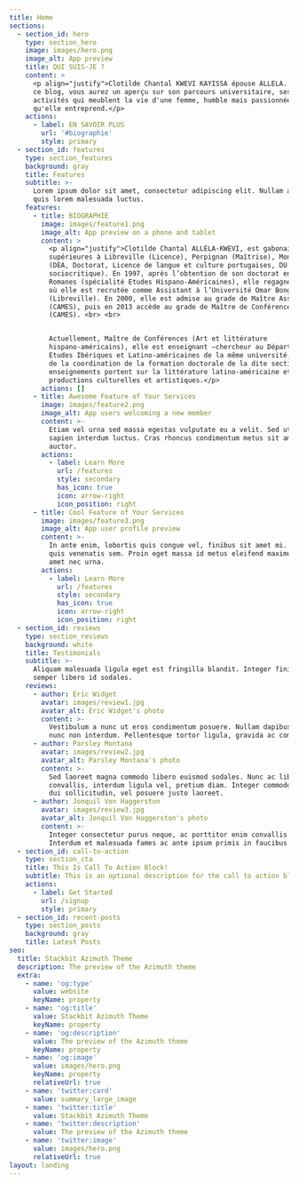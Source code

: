 ```yaml
---
title: Home
sections:
  - section_id: hero
    type: section_hero
    image: images/hero.png
    image_alt: App preview
    title: QUI SUIS-JE ?
    content: >
      <p align="justify">Clotilde Chantal KWEVI KAYISSA épouse ALLELA. A travers
      ce blog, vous aurez un aperçu sur son parcours universitaire, ses
      activités qui meublent la vie d'une femme, humble mais passionnée par ce
      qu'elle entreprend.</p>
    actions:
      - label: EN SAVOIR PLUS
        url: '#biographie'
        style: primary
  - section_id: features
    type: section_features
    background: gray
    title: Features
    subtitle: >-
      Lorem ipsum dolor sit amet, consectetur adipiscing elit. Nullam a metus
      quis lorem malesuada luctus.
    features:
      - title: BIOGRAPHIE
        image: images/feature1.png
        image_alt: App preview on a phone and tablet
        content: >
          <p align="justify">Clotilde Chantal ALLELA-KWEVI, est gabonaise. Elle a fait ses études
          supérieures à Libreville (Licence), Perpignan (Maîtrise), Montpellier
          (DEA, Doctorat, Licence de langue et culture portugaises, DU de
          sociocritique). En 1997, après l’obtention de son doctorat en Etudes
          Romanes (spécialité Etudes Hispano-Américaines), elle regagne son pays
          où elle est recrutée comme Assistant à l’Université Omar Bongo
          (Libreville). En 2000, elle est admise au grade de Maître Assistant
          (CAMES), puis en 2013 accède au grade de Maître de Conférences
          (CAMES). <br> <br>


          Actuellement, Maître de Conférences (Art et littérature
          hispano-américains), elle est enseignant –chercheur au Département des
          Etudes Ibériques et Latino-américaines de la même université, chargée
          de la coordination de la formation doctorale de la dite section. Ses
          enseignements portent sur la littérature latino-américaine et les
          productions culturelles et artistiques.</p>
        actions: []
      - title: Awesome Feature of Your Services
        image: images/feature2.png
        image_alt: App users welcoming a new member
        content: >-
          Etiam vel urna sed massa egestas vulputate eu a velit. Sed ut nisl nec
          sapien interdum luctus. Cras rhoncus condimentum metus sit amet
          auctor.
        actions:
          - label: Learn More
            url: /features
            style: secondary
            has_icon: true
            icon: arrow-right
            icon_position: right
      - title: Cool Feature of Your Services
        image: images/feature3.png
        image_alt: App user profile preview
        content: >-
          In ante enim, lobortis quis congue vel, finibus sit amet mi. Aenean
          quis venenatis sem. Proin eget massa id metus eleifend maximus sit
          amet nec urna.
        actions:
          - label: Learn More
            url: /features
            style: secondary
            has_icon: true
            icon: arrow-right
            icon_position: right
  - section_id: reviews
    type: section_reviews
    background: white
    title: Testimonials
    subtitle: >-
      Aliquam malesuada ligula eget est fringilla blandit. Integer finibus
      semper libero id sodales.
    reviews:
      - author: Eric Widget
        avatar: images/review1.jpg
        avatar_alt: Eric Widget's photo
        content: >-
          Vestibulum a nunc ut eros condimentum posuere. Nullam dapibus quis
          nunc non interdum. Pellentesque tortor ligula, gravida ac commodo eu.
      - author: Parsley Montana
        avatar: images/review2.jpg
        avatar_alt: Parsley Montana's photo
        content: >-
          Sed laoreet magna commodo libero euismod sodales. Nunc ac libero
          convallis, interdum ligula vel, pretium diam. Integer commodo sem at
          dui sollicitudin, vel posuere justo laoreet.
      - author: Jonquil Von Haggerston
        avatar: images/review3.jpg
        avatar_alt: Jonquil Von Haggerston's photo
        content: >-
          Integer consectetur purus neque, ac porttitor enim convallis vitae.
          Interdum et malesuada fames ac ante ipsum primis in faucibus.
  - section_id: call-to-action
    type: section_cta
    title: This Is Call To Action Block!
    subtitle: This is an optional description for the call to action block.
    actions:
      - label: Get Started
        url: /signup
        style: primary
  - section_id: recent-posts
    type: section_posts
    background: gray
    title: Latest Posts
seo:
  title: Stackbit Azimuth Theme
  description: The preview of the Azimuth theme
  extra:
    - name: 'og:type'
      value: website
      keyName: property
    - name: 'og:title'
      value: Stackbit Azimuth Theme
      keyName: property
    - name: 'og:description'
      value: The preview of the Azimuth theme
      keyName: property
    - name: 'og:image'
      value: images/hero.png
      keyName: property
      relativeUrl: true
    - name: 'twitter:card'
      value: summary_large_image
    - name: 'twitter:title'
      value: Stackbit Azimuth Theme
    - name: 'twitter:description'
      value: The preview of the Azimuth theme
    - name: 'twitter:image'
      value: images/hero.png
      relativeUrl: true
layout: landing
---
```

